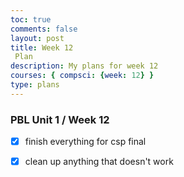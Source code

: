```yaml
---
toc: true
comments: false
layout: post
title: Week 12
 Plan
description: My plans for week 12
courses: { compsci: {week: 12} }
type: plans
---
```


### PBL Unit 1 / Week 12
- [x] finish everything for csp final
- [x] clean up anything that doesn't work

